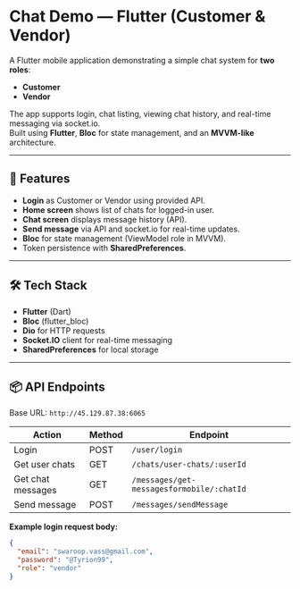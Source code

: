 # Chat Demo — Flutter (Customer & Vendor)

A Flutter mobile application demonstrating a simple chat system for **two roles**:  
- **Customer**  
- **Vendor**

The app supports login, chat listing, viewing chat history, and real-time messaging via socket.io.  
Built using **Flutter**, **Bloc** for state management, and an **MVVM-like** architecture.

---

## 🚀 Features
- **Login** as Customer or Vendor using provided API.
- **Home screen** shows list of chats for logged-in user.
- **Chat screen** displays message history (API).
- **Send message** via API and socket.io for real-time updates.
- **Bloc** for state management (ViewModel role in MVVM).
- Token persistence with **SharedPreferences**.

---

## 🛠 Tech Stack
- **Flutter** (Dart)
- **Bloc** (flutter_bloc)
- **Dio** for HTTP requests
- **Socket.IO** client for real-time messaging
- **SharedPreferences** for local storage

---

## 📦 API Endpoints
Base URL: `http://45.129.87.38:6065`

| Action             | Method | Endpoint |
|--------------------|--------|----------|
| Login              | POST   | `/user/login` |
| Get user chats     | GET    | `/chats/user-chats/:userId` |
| Get chat messages  | GET    | `/messages/get-messagesformobile/:chatId` |
| Send message       | POST   | `/messages/sendMessage` |

**Example login request body:**
```json
{
  "email": "swaroop.vass@gmail.com",
  "password": "@Tyrion99",
  "role": "vendor"
}
